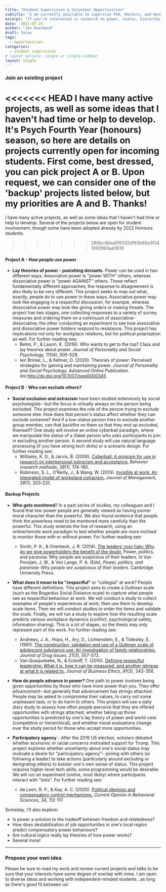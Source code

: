 ```yaml
---
title: "Student Supervision & Volunteer Opportunities"
subtitle: "I am currently available to supervise PhD, Masters, and Honours students."
excerpt: "If you're interested in research on power, status, hierarchy, and/or negotiations, I'm happy to discuss potential supervision."
date:  2021-07-24
author: "Jen Overbeck"
draft: false
tags:
  - opportunities
categories:
  - student supervision
# layout options: single or single-sidebar
layout: single
---
```



### Join an existing project

<<<<<<< HEAD
I have many active projects, as well as some ideas that I haven't had time or help to develop. It's Psych Fourth Year (honours) season, so here are details on projects currently open for incoming students. First come, best dressed, you can pick project A or B. Upon request, we can consider one of the 'backup' projects listed below, but my priorities are A and B. Thanks! 
=======
I have many active projects, as well as some ideas that I haven't had time or help to develop. Several of the projects below are open for student involvement, though some have been adopted already by 2022 Honours students.
>>>>>>> 280bc46ea5f9332df93b65e3f343f42993aa0835

#### **Project A** - How people use power

- **Lay theories of power - punishing deviants**. Power can be used in two different ways: Associative power is "power WITH" others, whereas dissociative power is "power AGAINST" others. These reflect fundamentally different approaches; the response to disagreement is also likely to be very different. This project seeks to map out what, exactly, people do to use power in these ways. Associative power may look like engaging in a respectful discussion, for example, whereas dissociative power may look like giving orders or making threats. The project has two stages, one collecting responses to a variety of survey measures and ordering them on a continuum of associative-dissociative; the other conducting an experiment to see how associative and dissociative power holders respond to resistance. This project has implications not only for workplace relations, but for political polarisation as well. For further reading see: 
    - Belmi, P., & Laurin, K. (2016). Who wants to get to the top? Class and lay theories about power. _Journal of Personality and Social Psychology, 111_(4), 505-529.
    - ten Brinke, L., & Keltner, D. (2020). Theories of power: Perceived strategies for gaining and maintaining power. _Journal of Personality and Social Psychology, Advanced Online Publication_. doi:http://dx.doi.org/10.1037/pspi0000345

#### **Project B** - Who can exclude others?

- **Social exclusion and ostracism** have been studied extensively by social psychologists--but the focus is virtually always on the person being excluded. This project examines the role of the person trying to exclude someone else. How does that person's status affect whether they can exclude someone? And if a low-status person tries to exclude another group member, can that backfire on them so that they end up excluded, themself? One study will involve an online cyberball paradigm, where we manipulate the status of a (fake) person who asks participants to join in excluding another person. A second study will use natural language processing (if you have strong tech skills) or a scenario design. For further reading see:
    - Williams, K. D., & Jarvis, B. (2006). [Cyberball: A program for use in research on interpersonal ostracism and acceptance.](https://link.springer.com/content/pdf/10.3758/BF03192765.pdf) _Behavior research methods_, _38_(1), 174-180.
    - Robinson, S. L., O’Reilly, J., & Wang, W. (2013). [Invisible at work: An integrated model of workplace ostracism.](https://citeseerx.ist.psu.edu/viewdoc/download?doi=10.1.1.831.6817&rep=rep1&type=pdf) _Journal of Management_, _39_(1), 203-231.
    


#### **Backup Projects**

- **Who gets monitored**? In a past series of studies, my colleagues and I found that low-power people are generally viewed as having poorer moral character than the powerful. We also found evidence that people think the powerless need to be monitored more carefully than the powerful. This study extends the line of research, using an online/remote work paradigm to test whether people are more inclined to monitor those with or without power. For further reading see:
    - Smith, P. K., & Overbeck, J. R. (2014). [The leaders’ rosy halo: Why 
do we give powerholders the benefit of the doubt.](https://www.researchgate.net/profile/Pamela-Smith-13/publication/260714548_The_leaders%27_rosy_halo_Why_do_we_give_powerholders_the_benefit_of_the_doubt/links/00b7d532106c34f2b6000000/The-leaders-rosy-halo-Why-do-we-give-powerholders-the-benefit-of-the-doubt.pdf) Power, politics, and 
paranoia: Why people are suspicious of their leaders. In Van Prooijen, 
J. W., & Van Lange, P. A. (Eds), _Power, politics, and paranoia: Why people are suspicious of their leaders_. Cambridge University Press. 
   
- **What does it mean to be "respectful"** or "collegial" at work? People have different definitions. This project aims to create a Guttman scale (such as the Bogardus Social Distance scale) to capture what people see as respectful behaviour at work. We will conduct a study to collect examples of people's experiences at work, then use them to develop scale items. Then we will conduct studies to order the items and validate the scale. Finally, we will run a study to explore how the resulting scale predicts various workplace dynamics (conflict, psychological safety, information sharing). This is a lot of stages, so the thesis may only represent part of the work. For further reading see:
    - Andrews, J. A., Hops, H., Ary, D., Lichtenstein, E., & Tildesley, E. (1991). [The construction, 
validation and use of a Guttman scale of adolescent substance use: An investigation of family relationships.](https://journals.sagepub.com/doi/abs/10.1177/002204269102100305) _Journal of Drug Issues_, _21_(3), 557-572.
    - Van Quaquebeke, N., & Eckloff, T. (2010). [Defining respectful leadership: What it is, how it can be measured, and another glimpse at what it is related to.](file:///Users/jenoverbeck/Downloads/ERS-2009-027-ORG.pdf) _Journal of Business Ethics_, _91_(3), 343-358.
    
- **How do people advance in power?** One path to power involves being given opportunities by those who have more power than you. They offer advancement--but generally that advancement has strings attached. People may be asked to compromise their values, to carry out some unpleasant task, or to do harm to others. This project will use a daily diary study to assess how often people perceive that they are offered opportunities with strings attached, whether taking up those opportunities is predicted by one's lay theory of power and world view (competitive or hierarchical), and whether moral evaluations change over the study period for those who accept more opportunities.

- **Participatory agency** - After the 2016 US election, scholars debated whether economic or racial concerns motivated support for Trump. This project explores whether uncertainty about one's social status may motivate  a desire for "participatory agency"--joining with others (or following a leader) to take actions (particularly around excluding or denigrating others) to bolster one's own sense of status. This project requires higher-level tech skills; some programming would be desirable. We will run an experiment (online, most likely) where participants interact with "bots". For further reading see:
    - de Leon, R. P., & Kay, A. C. (2020). [Political ideology and compensatory control mechanisms.](https://www.sciencedirect.com/science/article/pii/S2352154620300334) _Current Opinion in Behavioral Sciences_, _34_, 112-117.
    


Someday, I'll also explore:
- Is power a solution to the tradeoff between freedom and relatedness?
- How does destabilisation of job opportunities in one's local region predict compensatory power behaviours?
- Are cultural logics really lay theories of how power works?
- Several more!

---

### Propose your own idea

Please be sure to read my work and review current projects and talks to be sure that your interests have some degree of overlap with mine. I am open to diverse ideas and working with independent-minded students...as long as there's good fit between us!
